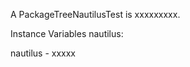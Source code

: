 A PackageTreeNautilusTest is xxxxxxxxx.Instance Variables	nautilus:		<Object>nautilus	- xxxxx
